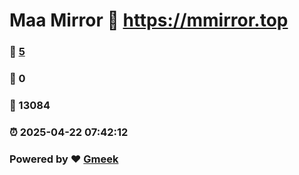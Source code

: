 # Maa Mirror :link: https://mmirror.top 
### :page_facing_up: [5](https://mmirror.top/tag.html) 
### :speech_balloon: 0 
### :hibiscus: 13084 
### :alarm_clock: 2025-04-22 07:42:12 
### Powered by :heart: [Gmeek](https://github.com/Meekdai/Gmeek)
